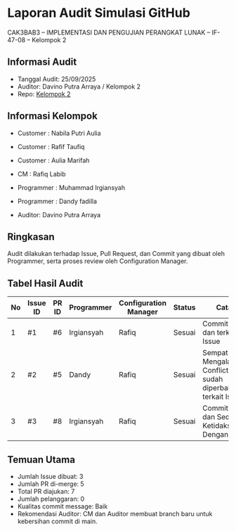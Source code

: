 # Laporan Audit Simulasi GitHub
CAK3BAB3 – IMPLEMENTASI DAN PENGUJIAN PERANGKAT LUNAK – IF-47-08 – Kelompok 2

## Informasi Audit
- Tanggal Audit: 25/09/2025
- Auditor: Davino Putra Arraya / Kelompok 2
- Repo: [Kelompok 2](README.md)

## Informasi Kelompok
- Customer : Nabila Putri Aulia
- Customer : Rafif Taufiq
- Customer : Aulia Marifah

- CM : Rafiq Labib

- Programmer : Muhammad Irgiansyah
- Programmer : Dandy fadilla
  
- Auditor: Davino Putra Arraya

## Ringkasan
Audit dilakukan terhadap Issue, Pull Request, dan Commit yang dibuat oleh Programmer, serta proses review oleh Configuration Manager.

## Tabel Hasil Audit
| No | Issue ID | PR ID | Programmer | Configuration Manager | Status       | Catatan                                                                 |
|----|----------|-------|------------|-----------------------|--------------|-------------------------------------------------------------------------|
| 1  | #1       | #6    | Irgiansyah | Rafiq                 | Sesuai       | Commit rapi dan terkait Issue                                           |
| 2  | #2       | #5    | Dandy      | Rafiq                 | Sesuai       | Sempat Mengalami Conflict tetapi sudah diperbaiki dan terkait Issue     |
| 3  | #3       | #8    | Irgiansyah | Rafiq                 | Sesuai       | Commit rapi dan Sedikit Ketidaksesuaian Dengan Issue                    |

## Temuan Utama
- Jumlah Issue dibuat: 3
- Jumlah PR di-merge: 5
- Total PR diajukan: 7
- Jumlah pelanggaran: 0
- Kualitas commit message: Baik
- Rekomendasi Auditor: CM dan Auditor membuat branch baru untuk kebersihan commit di main.
